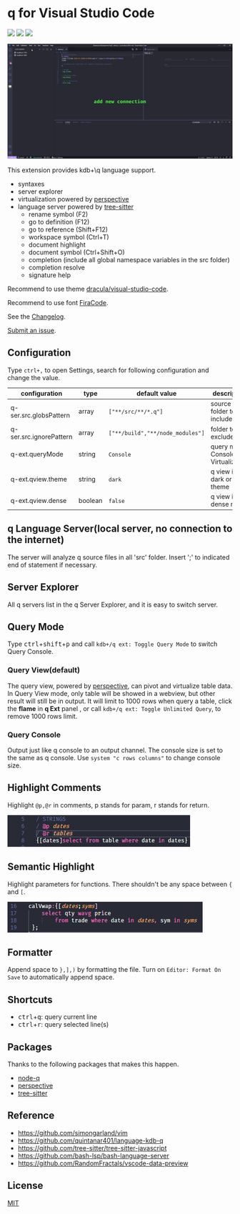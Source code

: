 # q for Visual Studio Code
[![](https://img.shields.io/visual-studio-marketplace/v/jshinonome.vscode-q?color=blueviolet&style=flat)](https://marketplace.visualstudio.com/items?itemName=jshinonome.vscode-q)
[![](https://vsmarketplacebadge.apphb.com/downloads/jshinonome.vscode-q.svg?color=blue&style=flat)](https://marketplace.visualstudio.com/items?itemName=jshinonome.vscode-q)
[![](https://vsmarketplacebadge.apphb.com/installs/jshinonome.vscode-q.svg?color=success&style=flat)](https://marketplace.visualstudio.com/items?itemName=jshinonome.vscode-q)


![demo.gif](assets/demo/demo.gif)

This extension provides kdb+\q language support.
- syntaxes
- server explorer
- virtualization powered by [perspective](https://perspective.finos.org/)
- language server powered by [tree-sitter](https://tree-sitter.github.io/tree-sitter/)
    - rename symbol (F2)
    - go to definition (F12)
    - go to reference (Shift+F12)
    - workspace symbol (Ctrl+T)
    - document highlight
    - document symbol (Ctrl+Shift+O)
    - completion (include all global namespace variables in the src folder)
    - completion resolve
    - signature help

Recommend to use theme [dracula/visual-studio-code](https://marketplace.visualstudio.com/items?itemName=dracula-theme.theme-dracula).

Recommend to use font [FiraCode](https://github.com/tonsky/FiraCode).

See the [Changelog](https://github.com/jshinonome/vscode-q/blob/master/CHANGELOG.md).

[Submit an issue](https://github.com/jshinonome/vscode-q/issues).

## Configuration
Type `ctrl+,` to open Settings, search for following configuration and change the value.

| configuration           | type    | default value                    | description                           |
| ----------------------- | ------- | -------------------------------- | ------------------------------------- |
| q-ser.src.globsPattern  | array   | `["**/src/**/*.q"]`              | source folder to be included          |
| q-ser.src.ignorePattern | array   | `["**/build","**/node_modules"]` | folder to be excluded                 |
| q-ext.queryMode         | string  | `Console`                        | query mode, Console or Virtualization |
| q-ext.qview.theme       | string  | `dark`                           | q view in dark or light theme         |
| q-ext.qview.dense       | boolean | `false`                          | q view in dense mode                  |

## q Language Server(local server, no connection to the internet)
The server will analyze q source files in all 'src' folder. Insert ';' to indicated end of statement if necessary.

## Server Explorer
All q servers list in the q Server Explorer, and it is easy to switch server.

## Query Mode
Type <kbd>ctrl</kbd>+<kbd>shift</kbd>+<kbd>p</kbd> and call `kdb+/q ext: Toggle Query Mode` to switch Query Console.

### Query View(default)
The query view, powered by [perspective](https://perspective.finos.org/), can pivot and virtualize table data. In Query View mode, only table will be showed in a webview, but other result will still be in output. It will limit to 1000 rows when query a table, click the **flame** in **q Ext** panel , or call `kdb+/q ext: Toggle Unlimited Query`, to remove 1000 rows limit.

### Query Console
Output just like q console to an output channel. The console size is set to the same as q console. Use `system "c rows columns"` to change console size.

## Highlight Comments
Highlight `@p,@r` in comments, p stands for param, r stands for return.

![highlight_comment.png](assets/demo/highlight_comment.png)

## Semantic Highlight
Highlight parameters for functions. There shouldn't be any space between `{` and `[`.

![semantic_highlight.png](assets/demo/semantic_highlight.png)

## Formatter
Append space to `},],)` by formatting the file. Turn on `Editor: Format On Save` to automatically append space.

## Shortcuts
- <kbd>ctrl</kbd>+<kbd>q</kbd>: query current line
- <kbd>ctrl</kbd>+<kbd>r</kbd>: query selected line(s)

## Packages
Thanks to the following packages that makes this happen.
- [node-q](https://github.com/michaelwittig/node-q)
- [perspective](https://github.com/finos/perspective/)
- [tree-sitter](https://github.com/tree-sitter/tree-sitter)

## Reference
- https://github.com/simongarland/vim
- https://github.com/quintanar401/language-kdb-q
- https://github.com/tree-sitter/tree-sitter-javascript
- https://github.com/bash-lsp/bash-language-server
- https://github.com/RandomFractals/vscode-data-preview

## License
[MIT](https://github.com/jshinonome/vscode-q/blob/master/LICENSE)